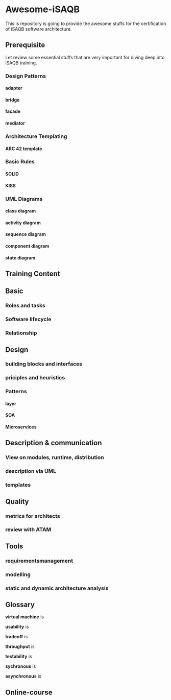 # Awesome-iSAQB

This is repository is going to provide the awesome stuffs for the certification of iSAQB software architecture.

## Prerequisite

Let review some essential stuffs that are very important for diving deep into iSAQB training.

### Design Patterns

#### adapter

#### bridge

#### facade

#### mediator

### Architecture Templating

#### ARC 42 template

### Basic Rules

#### SOLID

#### KISS

### UML Diagrams

#### class diagram

#### activity diagram

#### sequence diagram

#### component diagram

#### state diagram

## Training Content

## Basic

### Roles and tasks

### Software lifecycle

### Relationship

## Design

### building blocks and interfaces

### priciples and heuristics

### Patterns

#### layer

#### SOA

#### Microservices

## Description & communication

### View on modules, runtime, distribution

### description via UML

### templates

## Quality

### metrics for architects

### review with ATAM

## Tools

### requirementsmanagement

### modelling

### static and dynamic architecture analysis

## Glossary

**virtual machine** is

**usability** is

**tradeoff** is

**throughput** is

**testability** is

**sychronous** is

**asynchronous** is

## Online-course

